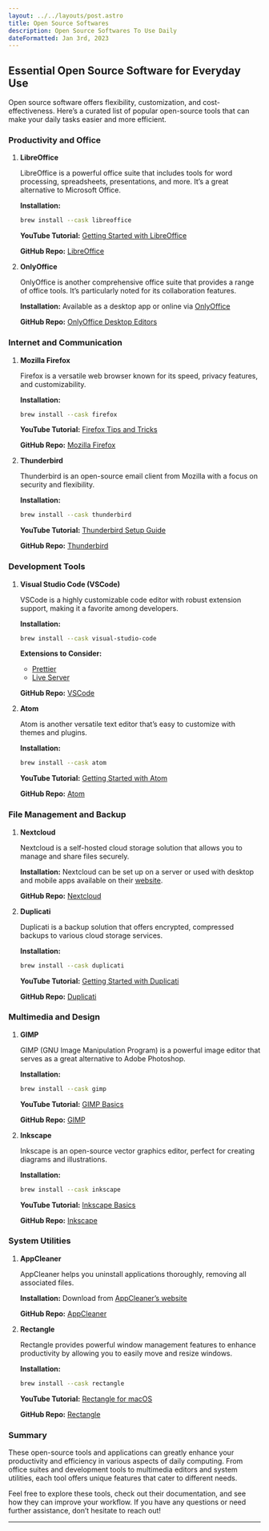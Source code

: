 ```yaml
---
layout: ../../layouts/post.astro
title: Open Source Softwares
description: Open Source Softwares To Use Daily
dateFormatted: Jan 3rd, 2023
---
```




## Essential Open Source Software for Everyday Use

Open source software offers flexibility, customization, and cost-effectiveness. Here’s a curated list of popular open-source tools that can make your daily tasks easier and more efficient.

### Productivity and Office

1. **LibreOffice**

   LibreOffice is a powerful office suite that includes tools for word processing, spreadsheets, presentations, and more. It’s a great alternative to Microsoft Office.

   **Installation:**

   ```bash
   brew install --cask libreoffice
   ```

   **YouTube Tutorial:** [Getting Started with LibreOffice](https://www.youtube.com/watch?v=U1Xr5R1hDFw)

   **GitHub Repo:** [LibreOffice](https://github.com/LibreOffice/core)

2. **OnlyOffice**

   OnlyOffice is another comprehensive office suite that provides a range of office tools. It’s particularly noted for its collaboration features.

   **Installation:** Available as a desktop app or online via [OnlyOffice](https://www.onlyoffice.com/)

   **GitHub Repo:** [OnlyOffice Desktop Editors](https://github.com/ONLYOFFICE/desktop-app)

### Internet and Communication

1. **Mozilla Firefox**

   Firefox is a versatile web browser known for its speed, privacy features, and customizability.

   **Installation:**

   ```bash
   brew install --cask firefox
   ```

   **YouTube Tutorial:** [Firefox Tips and Tricks](https://www.youtube.com/watch?v=iwExvZbHk6g)

   **GitHub Repo:** [Mozilla Firefox](https://github.com/mozilla/gecko-dev)

2. **Thunderbird**

   Thunderbird is an open-source email client from Mozilla with a focus on security and flexibility.

   **Installation:**

   ```bash
   brew install --cask thunderbird
   ```

   **YouTube Tutorial:** [Thunderbird Setup Guide](https://www.youtube.com/watch?v=5B1B4v7kS2A)

   **GitHub Repo:** [Thunderbird](https://github.com/thundernest/thunderbird)

### Development Tools

1. **Visual Studio Code (VSCode)**

   VSCode is a highly customizable code editor with robust extension support, making it a favorite among developers.

   **Installation:**

   ```bash
   brew install --cask visual-studio-code
   ```

   **Extensions to Consider:**
   - [Prettier](https://marketplace.visualstudio.com/items?itemName=esbenp.prettier-vscode)
   - [Live Server](https://marketplace.visualstudio.com/items?itemName=ritwickdey.live-server)

   **GitHub Repo:** [VSCode](https://github.com/microsoft/vscode)

2. **Atom**

   Atom is another versatile text editor that’s easy to customize with themes and plugins.

   **Installation:**

   ```bash
   brew install --cask atom
   ```

   **YouTube Tutorial:** [Getting Started with Atom](https://www.youtube.com/watch?v=V2w-Mztbd8Y)

   **GitHub Repo:** [Atom](https://github.com/atom/atom)

### File Management and Backup

1. **Nextcloud**

   Nextcloud is a self-hosted cloud storage solution that allows you to manage and share files securely.

   **Installation:** Nextcloud can be set up on a server or used with desktop and mobile apps available on their [website](https://nextcloud.com/).

   **GitHub Repo:** [Nextcloud](https://github.com/nextcloud/server)

2. **Duplicati**

   Duplicati is a backup solution that offers encrypted, compressed backups to various cloud storage services.

   **Installation:**

   ```bash
   brew install --cask duplicati
   ```

   **YouTube Tutorial:** [Getting Started with Duplicati](https://www.youtube.com/watch?v=V52z5tPqC1g)

   **GitHub Repo:** [Duplicati](https://github.com/duplicati/duplicati)

### Multimedia and Design

1. **GIMP**

   GIMP (GNU Image Manipulation Program) is a powerful image editor that serves as a great alternative to Adobe Photoshop.

   **Installation:**

   ```bash
   brew install --cask gimp
   ```

   **YouTube Tutorial:** [GIMP Basics](https://www.youtube.com/watch?v=Q3dcU5-7-Ic)

   **GitHub Repo:** [GIMP](https://github.com/GNOME/gimp)

2. **Inkscape**

   Inkscape is an open-source vector graphics editor, perfect for creating diagrams and illustrations.

   **Installation:**

   ```bash
   brew install --cask inkscape
   ```

   **YouTube Tutorial:** [Inkscape Basics](https://www.youtube.com/watch?v=6H9UeQKmcuk)

   **GitHub Repo:** [Inkscape](https://github.com/inkscape/inkscape)

### System Utilities

1. **AppCleaner**

   AppCleaner helps you uninstall applications thoroughly, removing all associated files.

   **Installation:** Download from [AppCleaner’s website](https://freemacsoft.net/appcleaner/)

   **GitHub Repo:** [AppCleaner](https://github.com/NaKoeS/cleaner)

2. **Rectangle**

   Rectangle provides powerful window management features to enhance productivity by allowing you to easily move and resize windows.

   **Installation:**

   ```bash
   brew install --cask rectangle
   ```

   **YouTube Tutorial:** [Rectangle for macOS](https://www.youtube.com/watch?v=2ZmcHDNxaYw)

   **GitHub Repo:** [Rectangle](https://github.com/rxh/rectangle)

### Summary

These open-source tools and applications can greatly enhance your productivity and efficiency in various aspects of daily computing. From office suites and development tools to multimedia editors and system utilities, each tool offers unique features that cater to different needs.

Feel free to explore these tools, check out their documentation, and see how they can improve your workflow. If you have any questions or need further assistance, don’t hesitate to reach out!

--- 
